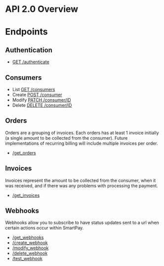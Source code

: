 # API 2.0 Overview

# Endpoints

## Authentication

- [GET /authenticate](authenticate/authenticate.md)

## Consumers

- List [GET /consumers](consumers/get_consumers.md)
- Create [POST /consumer](consumers/create_consumer.md)
- Modify [PATCH /consumer/ID](consumers/modify_consumer.md)
- Delete [DELETE /consumer/ID](consumers/delete_consumer.md)

## Orders

Orders are a grouping of invoices.  Each orders has at least 1 invoice initially (a single amount to be collected from the consumer).  Future implementations of recurring billing will include multiple invoices per order.

- [/get_orders](orders/get_orders.md)

## Invoices

Invoices represent the amount to be collected from the consumer, when it was received, and if there was any problems with processing the payment.

- [/get_invoices](invoices/get_invoices.md)

## Webhooks

Webhooks allow you to subscribe to have status updates sent to a url when certain actions occur within SmartPay.

- [/get_webhooks](webhooks/get_webhooks.md)
- [/create_webhook](webhooks/create_webhook.md)
- [/modify_webhook](webhooks/modify_webhook.md)
- [/delete_webhook](webhooks/delete_webhook.md)
- [/test_webhook](webhooks/test_webhook.md)
